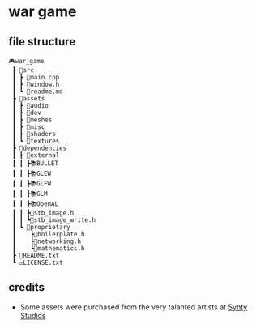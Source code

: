 ﻿# war game

## file structure
```
🎮war_game
 ┣ 📂src
 ┃ ┣ 🔹main.cpp
 ┃ ┣ 🔸window.h
 ┃ ┗ 📖readme.md
 ┣ 📂assets
 ┃ ┣ 📂audio
 ┃ ┣ 📂dev
 ┃ ┣ 📂meshes
 ┃ ┣ 📂misc
 ┃ ┣ 📂shaders
 ┃ ┗ 📂textures
 ┣ 📂dependencies
 ┃ ┣ 📂external
 ┃ ┃ ┣📚BULLET
 ┃ ┃ ┣📚GLEW
 ┃ ┃ ┣📚GLFW
 ┃ ┃ ┣📚GLM
 ┃ ┃ ┣📚OpenAL
 ┃ ┃ ┣🔸stb_image.h
 ┃ ┃ ┗🔸stb_image_write.h
 ┃ ┗ 📂proprietary
 ┃    ┣🔸boilerplate.h
 ┃    ┣🔸networking.h
 ┃    ┗🔸mathematics.h
 ┣ 📖README.txt
 ┗ ⚖️LICENSE.txt
```

## credits

- Some assets were purchased from the very talanted artists at [Synty Studios](https://syntystore.com/collections/frontpage)